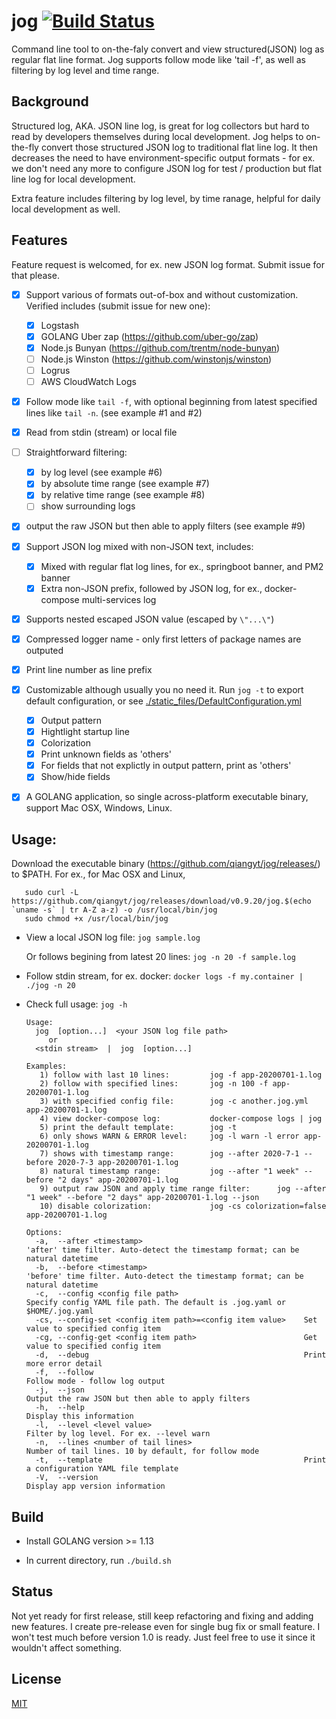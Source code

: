# jog [![Build Status](https://travis-ci.org/qiangyt/jog.svg?branch=master)](https://travis-ci.org/qiangyt/jog)
Command line tool to on-the-faly convert and view structured(JSON) log as regular flat line format. Jog supports follow mode like 'tail -f', as well as filtering by log level and time range.

## Background

Structured log, AKA. JSON line log, is great for log collectors but hard to read by developers themselves during local development. Jog helps to on-the-fly convert those structured JSON log to traditional flat line log. It then decreases the need to have environment-specific output formats - for ex. we don't need any more to configure JSON log for test / production but flat line log for local development.

Extra feature includes filtering by log level, by time ranage, helpful for daily local development as well.

## Features

   Feature request is welcomed, for ex. new JSON log format. Submit issue for that please.

   - [x] Support various of formats out-of-box and without customization.
         Verified includes (submit issue for new one):
      - [x] Logstash
      - [x] GOLANG Uber zap (https://github.com/uber-go/zap)
      - [x] Node.js Bunyan (https://github.com/trentm/node-bunyan)
      - [ ] Node.js Winston (https://github.com/winstonjs/winston)
      - [ ] Logrus
      - [ ] AWS CloudWatch Logs

   - [x] Follow mode like `tail -f`, with optional beginning from latest specified lines like `tail -n`.
         (see example #1 and #2)

   - [x] Read from stdin (stream) or local file

   - [ ] Straightforward filtering:
      - [x] by log level (see example #6)
      - [x] by absolute time range (see example #7)
      - [x] by relative time range (see example #8)
      - [ ] show surrounding logs

   - [x] output the raw JSON but then able to apply filters (see example #9)

   - [x] Support JSON log mixed with non-JSON text, includes:
      - [x] Mixed with regular flat log lines, for ex., springboot banner, and PM2 banner
      - [x] Extra non-JSON prefix, followed by JSON log, for ex., docker-compose multi-services log

   - [x] Supports nested escaped JSON value (escaped by `\"...\"`)

   - [x] Compressed logger name - only first letters of package names are outputed

   - [x] Print line number as line prefix

   - [x] Customizable although usually you no need it.
         Run `jog -t` to export default configuration, or see [./static_files/DefaultConfiguration.yml](./static_files/DefaultConfiguration.yml)
      - [x] Output pattern
      - [x] Hightlight startup line
      - [x] Colorization
      - [x] Print unknown fields as 'others'
      - [x] For fields that not explictly in output pattern, print as 'others'
      - [x] Show/hide fields

   - [x] A GOLANG application, so single across-platform executable binary, support Mac OSX, Windows, Linux.

## Usage:
  Download the executable binary (https://github.com/qiangyt/jog/releases/) to $PATH. For ex., for Mac OSX and Linux,

  ```shell
     sudo curl -L https://github.com/qiangyt/jog/releases/download/v0.9.20/jog.$(echo `uname -s` | tr A-Z a-z) -o /usr/local/bin/jog
     sudo chmod +x /usr/local/bin/jog
  ```

   * View a local JSON log file: `jog sample.log`

     Or follows begining from latest 20 lines: `jog -n 20 -f sample.log`

   * Follow stdin stream, for ex. docker: `docker logs -f my.container | ./jog -n 20`

   * Check full usage: `jog -h`

      ```
      Usage:
        jog  [option...]  <your JSON log file path>
           or
        <stdin stream>  |  jog  [option...]

      Examples:
	     1) follow with last 10 lines:         jog -f app-20200701-1.log
	     2) follow with specified lines:       jog -n 100 -f app-20200701-1.log
	     3) with specified config file:        jog -c another.jog.yml app-20200701-1.log
	     4) view docker-compose log:           docker-compose logs | jog
	     5) print the default template:        jog -t
	     6) only shows WARN & ERROR level:     jog -l warn -l error app-20200701-1.log
	     7) shows with timestamp range:        jog --after 2020-7-1 --before 2020-7-3 app-20200701-1.log
	     8) natural timestamp range:           jog --after "1 week" --before "2 days" app-20200701-1.log
	     9) output raw JSON and apply time range filter:      jog --after "1 week" --before "2 days" app-20200701-1.log --json
	     10) disable colorization:             jog -cs colorization=false app-20200701-1.log

      Options:
        -a,  --after <timestamp>                                    'after' time filter. Auto-detect the timestamp format; can be natural datetime
        -b,  --before <timestamp>                                   'before' time filter. Auto-detect the timestamp format; can be natural datetime
        -c,  --config <config file path>                            Specify config YAML file path. The default is .jog.yaml or $HOME/.jog.yaml
        -cs, --config-set <config item path>=<config item value>    Set value to specified config item
        -cg, --config-get <config item path>                        Get value to specified config item
        -d,  --debug                                                Print more error detail
        -f,  --follow                                               Follow mode - follow log output
        -j,  --json                                                 Output the raw JSON but then able to apply filters
        -h,  --help                                                 Display this information
        -l,  --level <level value>                                  Filter by log level. For ex. --level warn
        -n,  --lines <number of tail lines>                         Number of tail lines. 10 by default, for follow mode
        -t,  --template                                             Print a configuration YAML file template
        -V,  --version                                              Display app version information
     ```

## Build

   *  Install GOLANG version >= 1.13

   *  In current directory, run `./build.sh`

## Status

   Not yet ready for first release, still keep refactoring and fixing and adding new features. I create pre-release even for single bug fix or small feature. I won't test much before version 1.0 is ready.
   Just feel free to use it since it wouldn't affect something.

## License

[MIT](/LICENSE)
